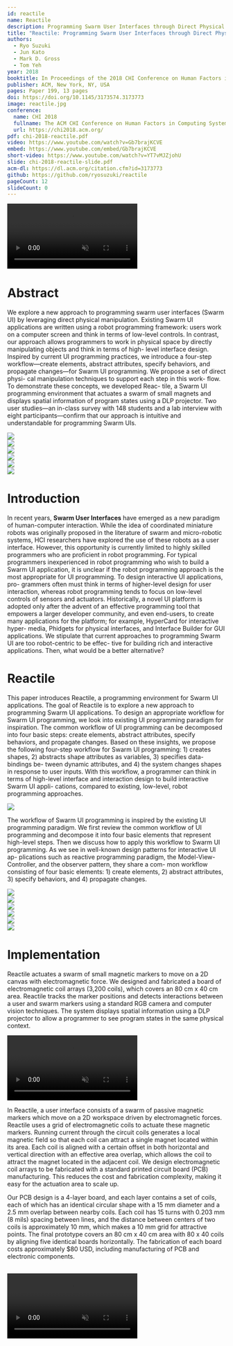 ```yaml
---
id: reactile
name: Reactile
description: Programming Swarm User Interfaces through Direct Physical Manipulation
title: "Reactile: Programming Swarm User Interfaces through Direct Physical Manipulation"
authors:
  - Ryo Suzuki
  - Jun Kato
  - Mark D. Gross
  - Tom Yeh
year: 2018
booktitle: In Proceedings of the 2018 CHI Conference on Human Factors in Computing Systems (CHI '18)
publisher: ACM, New York, NY, USA
pages: Paper 199, 13 pages
doi: https://doi.org/10.1145/3173574.3173773
image: reactile.jpg
conference:
  name: CHI 2018
  fullname: The ACM CHI Conference on Human Factors in Computing Systems (CHI 2018)
  url: https://chi2018.acm.org/
pdf: chi-2018-reactile.pdf
video: https://www.youtube.com/watch?v=Gb7brajKCVE
embed: https://www.youtube.com/embed/Gb7brajKCVE
short-video: https://www.youtube.com/watch?v=YT7vMJZjohU
slide: chi-2018-reactile-slide.pdf
acm-dl: https://dl.acm.org/citation.cfm?id=3173773
github: https://github.com/ryosuzuki/reactile
pageCount: 12
slideCount: 0
---
```


<video preload="metadata" autoPlay loop muted playsInline webkit-playsinline="">
  <source src="/static/projects/reactile/top.mp4" type="video/mp4"></source>
</video>

# Abstract

We explore a new approach to programming swarm user interfaces (Swarm UI) by leveraging direct physical manipulation. Existing Swarm UI applications are written using a robot programming framework: users work on a computer screen and think in terms of low-level controls. In contrast, our approach allows programmers to work in physical space by directly manipulating objects and think in terms of high- level interface design. Inspired by current UI programming practices, we introduce a four-step workflow—create elements, abstract attributes, specify behaviors, and propagate changes—for Swarm UI programming. We propose a set of direct physi- cal manipulation techniques to support each step in this work- flow. To demonstrate these concepts, we developed Reac- tile, a Swarm UI programming environment that actuates a swarm of small magnets and displays spatial information of program states using a DLP projector. Two user studies—an in-class survey with 148 students and a lab interview with eight participants—confirm that our approach is intuitive and understandable for programming Swarm UIs.

<div class="figures ui three column grid">
  <div class="figure column">
    <a href="/static/projects/reactile/figure-1-1.png" data-lightbox="lightbox"><img src="/static/projects/reactile/figure-1-1.png" /></a>
  </div>
  <div class="figure column">
    <a href="/static/projects/reactile/figure-1-2.png" data-lightbox="lightbox"><img src="/static/projects/reactile/figure-1-2.png" /></a>
  </div>
  <div class="figure column">
    <a href="/static/projects/reactile/figure-1-3.png" data-lightbox="lightbox"><img src="/static/projects/reactile/figure-1-3.png" /></a>
  </div>
</div>


<div class="figures ui three column grid">
  <div class="figure column">
    <a href="/static/projects/reactile/figure-2-1.png" data-lightbox="lightbox"><img src="/static/projects/reactile/figure-2-1.png" /></a>
  </div>
  <div class="figure column">
    <a href="/static/projects/reactile/figure-2-2.png" data-lightbox="lightbox"><img src="/static/projects/reactile/figure-2-2.png" /></a>
  </div>
  <div class="figure column">
    <a href="/static/projects/reactile/figure-2-3.png" data-lightbox="lightbox"><img src="/static/projects/reactile/figure-2-3.png" /></a>
  </div>
</div>


# Introduction

In recent years, **Swarm User Interfaces** have emerged as a new paradigm of human-computer interaction. While the idea of coordinated miniature robots was originally proposed in the literature of swarm and micro-robotic systems, HCI researchers have explored the use of these robots as a user interface.
However, this opportunity is currently limited to highly skilled programmers who are proficient in robot programming. For typical programmers inexperienced in robot programming who wish to build a Swarm UI application, it is unclear if the robot programming approach is the most appropriate for UI programming. To design interactive UI applications, pro- grammers often must think in terms of higher-level design for user interaction, whereas robot programming tends to focus on low-level controls of sensors and actuators. Historically, a novel UI platform is adopted only after the advent of an effective programming tool that empowers a larger developer community, and even end-users, to create many applications for the platform; for example, HyperCard for interactive hyper- media, Phidgets for physical interfaces, and Interface Builder for GUI applications. We stipulate that current approaches to programming Swarm UI are too robot-centric to be effec- tive for building rich and interactive applications. Then, what would be a better alternative?


# Reactile

This paper introduces Reactile, a programming environment for Swarm UI applications.
The goal of Reactile is to explore a new approach to programming Swarm UI applications. To design an appropriate workflow for Swarm UI programming, we look into existing UI programming paradigm for inspiration. The common workflow of UI programming can be decomposed into four basic steps: create elements, abstract attributes, specify behaviors, and propagate changes. Based on these insights, we propose the following four-step workflow for Swarm UI programming: 1) creates shapes, 2) abstracts shape attributes as variables, 3) specifies data-bindings be- tween dynamic attributes, and 4) the system changes shapes in response to user inputs. With this workflow, a programmer can think in terms of high-level interface and interaction design to build interactive Swarm UI appli- cations, compared to existing, low-level, robot programming approaches.


<div class="figures ui one column grid">
  <div class="figure column">
    <a href="/static/projects/reactile/figure-3.png" data-lightbox="lightbox"><img src="/static/projects/reactile/figure-3.png" /></a>
  </div>
</div>

The workflow of Swarm UI programming is inspired by the existing UI programming paradigm. We first review the common workflow of UI programming and decompose it into four basic elements that represent high-level steps. Then we discuss how to apply this workflow to Swarm UI programming.
As we see in well-known design patterns for interactive UI ap- plications such as reactive programming paradigm, the Model-View-Controller, and the observer pattern, they share a com- mon workflow consisting of four basic elements: 1) create elements, 2) abstract attributes, 3) specify behaviors, and 4) propagate changes.


<div class="figures ui three column grid">
  <div class="figure column">
    <a href="/static/projects/reactile/figure-1-4.png" data-lightbox="lightbox"><img src="/static/projects/reactile/figure-1-4.png" /></a>
  </div>
  <div class="figure column">
    <a href="/static/projects/reactile/figure-1-5.png" data-lightbox="lightbox"><img src="/static/projects/reactile/figure-1-5.png" /></a>
  </div>
  <div class="figure column">
    <a href="/static/projects/reactile/figure-1-6.png" data-lightbox="lightbox"><img src="/static/projects/reactile/figure-1-6.png" /></a>
  </div>
</div>

<div class="figures ui three column grid">
  <div class="figure column">
    <a href="/static/projects/reactile/figure-2-4.png" data-lightbox="lightbox"><img src="/static/projects/reactile/figure-2-4.png" /></a>
  </div>
  <div class="figure column">
    <a href="/static/projects/reactile/figure-2-5.png" data-lightbox="lightbox"><img src="/static/projects/reactile/figure-2-5.png" /></a>
  </div>
  <div class="figure column">
    <a href="/static/projects/reactile/figure-2-6.png" data-lightbox="lightbox"><img src="/static/projects/reactile/figure-2-6.png" /></a>
  </div>
</div>

# Implementation

Reactile actuates a swarm of small magnetic markers to move on a 2D canvas with electromagnetic force. We designed and fabricated a board of electromagnetic coil arrays (3,200 coils), which covers an 80 cm x 40 cm area. Reactile tracks the marker positions and detects interactions between a user and swarm markers using a standard RGB camera and computer vision techniques. The system displays spatial information using a DLP projector to allow a programmer to see program states in the same physical context.

<video preload="metadata" autoPlay loop muted playsInline webkit-playsinline="">
  <source src="/static/projects/reactile/coil.mp4" type="video/mp4"></source>
</video>

<br />

In Reactile, a user interface consists of a swarm of passive magnetic markers which move on a 2D workspace driven by electromagnetic forces. Reactile uses a grid of electromagnetic coils to actuate these magnetic markers. Running current through the circuit coils generates a local magnetic field so that each coil can attract a single magnet located within its area. Each coil is aligned with a certain offset in both horizontal and vertical direction with an effective area overlap, which allows the coil to attract the magnet located in the adjacent coil. We design electromagnetic coil arrays to be fabricated with a standard printed circuit board (PCB) manufacturing. This reduces the cost and fabrication complexity, making it easy for the actuation area to scale up.

Our PCB design is a 4-layer board, and each layer contains a set of coils, each of which has an identical circular shape with a 15 mm diameter and a 2.5 mm overlap between nearby coils. Each coil has 15 turns with 0.203 mm (8 mils) spacing between lines, and the distance between centers of two coils is approximately 10 mm, which makes a 10 mm grid for attractive points. The final prototype covers an 80 cm x 40 cm area with 80 x 40 coils by aligning five identical boards horizontally. The fabrication of each board costs approximately $80 USD, including manufacturing of PCB and electronic components.

<br />


<video preload="metadata" autoPlay loop muted playsInline webkit-playsinline="">
  <source src="/static/projects/reactile/mechanism.mp4" type="video/mp4"></source>
</video>


